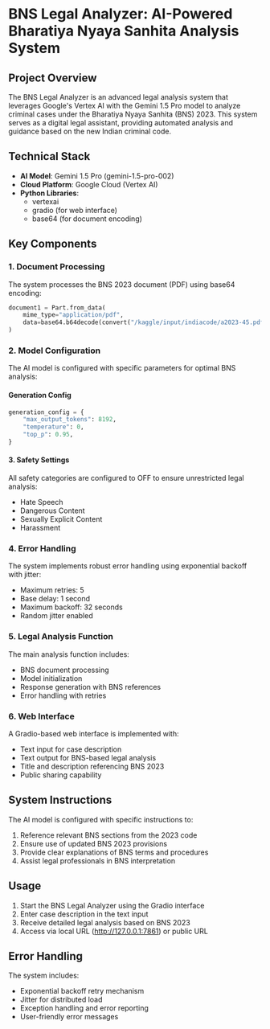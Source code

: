 # BNS Legal Analyzer: AI-Powered Bharatiya Nyaya Sanhita Analysis System

## Project Overview
The BNS Legal Analyzer is an advanced legal analysis system that leverages Google's Vertex AI with the Gemini 1.5 Pro model to analyze criminal cases under the Bharatiya Nyaya Sanhita (BNS) 2023. This system serves as a digital legal assistant, providing automated analysis and guidance based on the new Indian criminal code.

## Technical Stack
- **AI Model**: Gemini 1.5 Pro (gemini-1.5-pro-002)
- **Cloud Platform**: Google Cloud (Vertex AI)
- **Python Libraries**:
  - vertexai
  - gradio (for web interface)
  - base64 (for document encoding)

## Key Components

### 1. Document Processing
The system processes the BNS 2023 document (PDF) using base64 encoding:
```python
document1 = Part.from_data(
    mime_type="application/pdf",
    data=base64.b64decode(convert("/kaggle/input/indiacode/a2023-45.pdf"))
)
```

### 2. Model Configuration
The AI model is configured with specific parameters for optimal BNS analysis:

#### Generation Config
```python
generation_config = {
    "max_output_tokens": 8192,
    "temperature": 0,
    "top_p": 0.95,
}
```

#### 3. Safety Settings
All safety categories are configured to OFF to ensure unrestricted legal analysis:
- Hate Speech
- Dangerous Content
- Sexually Explicit Content
- Harassment

### 4. Error Handling
The system implements robust error handling using exponential backoff with jitter:
- Maximum retries: 5
- Base delay: 1 second
- Maximum backoff: 32 seconds
- Random jitter enabled

### 5. Legal Analysis Function
The main analysis function includes:
- BNS document processing
- Model initialization
- Response generation with BNS references
- Error handling with retries

### 6. Web Interface
A Gradio-based web interface is implemented with:
- Text input for case description
- Text output for BNS-based legal analysis
- Title and description referencing BNS 2023
- Public sharing capability

## System Instructions
The AI model is configured with specific instructions to:
1. Reference relevant BNS sections from the 2023 code
2. Ensure use of updated BNS 2023 provisions
3. Provide clear explanations of BNS terms and procedures
4. Assist legal professionals in BNS interpretation

## Usage
1. Start the BNS Legal Analyzer using the Gradio interface
2. Enter case description in the text input
3. Receive detailed legal analysis based on BNS 2023
4. Access via local URL (http://127.0.0.1:7861) or public URL

## Error Handling
The system includes:
- Exponential backoff retry mechanism
- Jitter for distributed load
- Exception handling and error reporting
- User-friendly error messages
